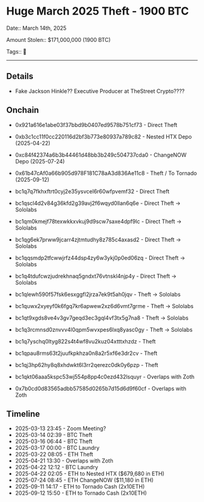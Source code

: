 # Huge March 2025 Theft - 1900 BTC

Date:: March 14th, 2025

Amount Stolen:: $171,000,000 (1900 BTC)

Tags:: 🔑

---

## Details

- Fake Jackson Hinkle?? Executive Producer at TheStreet Crypto????





## Onchain

- 0x921a616e1abe03f37bbd9b0407ed9578b751cf73 - Direct Theft

- 0xb3c1cc11f0cc220116d2bf3b773e80937a789c82 - Nested HTX Depo (2025-04-22)

- 0xc84f42374a6b3b44461d48bb3b249c504737cda0 - ChangeNOW Depo (2025-07-24)

- 0x61b47cAf0a66b905d978F181C78aA3d836Ae11c8 - Theft / To Tornado (2025-09-12)

- bc1q7q7fkhxftrt0cyj2e35ysvcel6r60wfpvemf32 - Direct Theft

- bc1qscl4d2v84g36kfd2g39avj2f6wqyd0llan6q6e - Direct Theft -> Sololabs

- bc1qm0kmejf78texwkkxvkuj9d9scw7saxe4dpf9lc - Direct Theft -> Sololabs

- bc1qg6ek7prww9jcarr4zjtmtudhy8z785c4axasd2 - Direct Theft -> Sololabs

- bc1qqsmdp2tfcwwjrfz44dsp4zy6w3ykj0p0ed06zq - Direct Theft -> Sololabs

- bc1q4tdufcwzjudrekhnaq5gndxt76vtnskl4njp4y - Direct Theft -> Sololabs

- bc1qlewh590f57fsk6esxggfl2jrza7ek9t5ah0jqv - Theft -> Sololabs

- bc1quwx2xyeyf0k6fgq7kr6apwew2xz6d6vmt7grme - Theft -> Sololabs

- bc1qt9xgds8ve4v3gv7geqd3ec3gql4vf3tx5g7na8 - Theft -> Sololabs

- bc1q3rcmnsd0znvvv4l0qpm5wvxpes6lxq8yasc0gy - Theft -> Sololabs

- bc1q7yschq0ltyg822s4t4wf8vu2kuz04xtttxhzdz - Theft

- bc1qpau8rms63t2juufkpkhza0n8a2r5xf6e3dr2cv - Theft

- bc1qj3hp62hy8q8xhdwkt6l3rr2qerezc0dk0y6pzp - Theft

- bc1qkt06aaa5kspc53wj554p8pp4c0ezd432lsquyr - Overlaps with Zoth

- 0x7b0cd0d83565adbb57585d0265b7d15d6d9f60cf - Overlaps with Zoth




## Timeline

- 2025-03-13 23:45 - Zoom Meeting?
- 2025-03-14 02:39 - BTC Theft
- 2025-03-16 06:44 - BTC Theft
- 2025-03-17 00:00 - BTC Laundry
- 2025-03-22 08:05 - ETH Theft
- 2025-04-21 13:30 - Overlaps with Zoth
- 2025-04-22 12:12 - BTC Laundry
- 2025-04-22 02:05 - ETH to Nested HTX ($679,680 in ETH)
- 2025-07-24 08:45 - ETH ChangeNOW ($11,180 in ETH)
- 2025-09-11 14:17 - ETH to Tornado Cash (2x10ETH)
- 2025-09-12 15:50 - ETH to Tornado Cash (2x10ETH)
